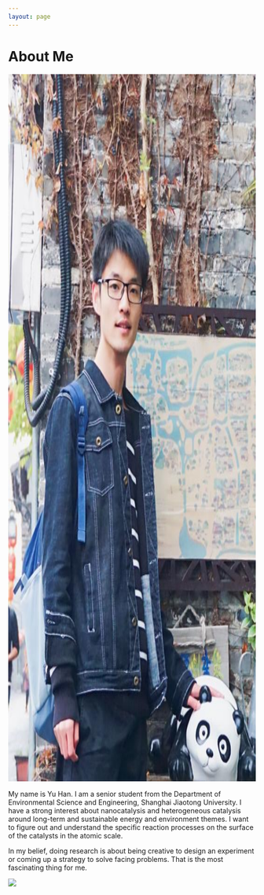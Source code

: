```yaml
---
layout: page
---
```


# About Me

<img src="/images/mmexport1523106791576.jpg" class="floatpic" width="1080" height="1440">

My name is Yu Han. I am a senior student from the Department of Environmental Science and Engineering, Shanghai Jiaotong University. I have a strong interest about nanocatalysis and heterogeneous catalysis around long-term and sustainable energy and environment themes. I want to figure out and understand the specific reaction processes on the surface of the catalysts in the atomic scale.

In my belief, doing research is about being creative to design an experiment or coming up a strategy to solve facing problems. That is the most fascinating thing for me.

<a href="https://clustrmaps.com/site/1ag4r"  title="Visit tracker"><img src="//www.clustrmaps.com/map_v2.png?d=MvhHO00ZE9hp8raVIDivRYz0fGHWC1UUmoPqHfEnodQ&cl=ffffff" /></a>







